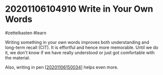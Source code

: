 # 20201106104910 Write in Your Own Words
#zettelkasten #learn

Writing something in your own words improves both
understanding and long-term recall (CIT). It is effortful and hence more
memorable. Until we do it, we don't know if we have really understood or just
got comfortable with the material.

Also, writing in pen [[20201106150034]] helps even more.

[//begin]: # "Autogenerated link references for markdown compatibility"
[20201106150034]: 20201106150034 "20201106150034 Write in Pen"
[//end]: # "Autogenerated link references"